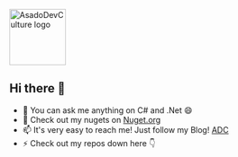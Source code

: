 
<img src="https://www.asadodevculture.com/wp-content/uploads/2020/04/headerhero_logo-1.png" alt="AsadoDevCulture logo" style="height:100px;"></img>
## Hi there 👋

- 💬 You can ask me anything on C# and .Net 😄
- 🔭 Check out my nugets on [Nuget.org](https://www.nuget.org/profiles/asadodevcultureblog)
- 📫 It's very easy to reach me! Just follow my Blog! [ADC](https://www.asadodevculture.com)
- ⚡ Check out my repos down here 👇
  
<!--
**javitolin/javitolin** is a ✨ _special_ ✨ repository because its `README.md` (this file) appears on your GitHub profile.

Here are some ideas to get you started:

- 🔭 I’m currently working on ...
- 🌱 I’m currently learning ...
- 👯 I’m looking to collaborate on ...
- 🤔 I’m looking for help with ...
- 💬 Ask me about ...
- 📫 How to reach me: ...
- 😄 Pronouns: ...
- ⚡ Fun fact: ...
-->
